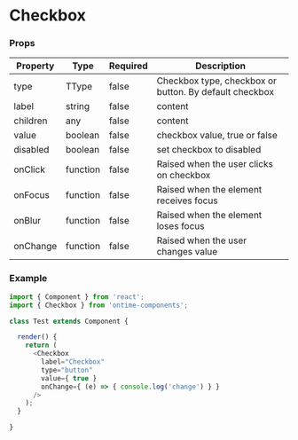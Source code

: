 <h1>Checkbox</h1>

<h3>Props</h3>

| Property  | Type     | Required | Description                                            |
| --------- | -------- | -------- | ------------------------------------------------------ |
| type      | TType    | false    | Checkbox type, checkbox or button. By default checkbox |
| label     | string   | false    | content                                                |
| children  | any      | false    | content                                                |
| value     | boolean  | false    | checkbox value, true or false                          |
| disabled  | boolean  | false    | set checkbox to disabled                               |
| onClick   | function | false    | Raised when the user clicks on checkbox                |
| onFocus   | function | false    | Raised when the element receives focus                 |
| onBlur    | function | false    | Raised when the element loses focus                    |
| onChange  | function | false    | Raised when the user changes value                     |

<h3>Example</h3>

```javascript
import { Component } from 'react';
import { Checkbox } from 'ontime-components';

class Test extends Component {

  render() {
    return (
      <Checkbox
        label="Checkbox"
        type="button"
        value={ true }
        onChange={ (e) => { console.log('change') } }
      />
    );
  }

}
```
